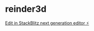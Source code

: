 # reinder3d

[Edit in StackBlitz next generation editor ⚡️](https://stackblitz.com/~/github.com/andre7mag/reinder3d)